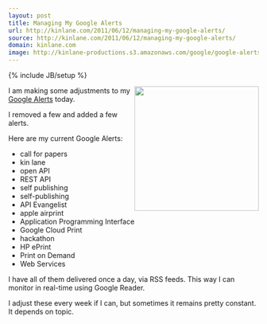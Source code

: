 ```yaml
---
layout: post
title: Managing My Google Alerts
url: http://kinlane.com/2011/06/12/managing-my-google-alerts/
source: http://kinlane.com/2011/06/12/managing-my-google-alerts/
domain: kinlane.com
image: http://kinlane-productions.s3.amazonaws.com/google/google-alerts.jpg
---
```

{% include JB/setup %}<p><img src="http://kinlane-productions.s3.amazonaws.com/google/google-alerts.jpg" alt="" width="250" align="right" />I am making some adjustments to my <a title="Google Alerts" href="http://www.google.com/alerts/">Google Alerts</a> today.<p></p>
I removed a few and added a few alerts.<p></p>
Here are my current Google Alerts:
<ul class="mainlist">
	<li>call for papers</li>
	<li>kin lane</li>
	<li>open API</li>
	<li>REST API</li>
	<li>self publishing</li>
	<li>self-publishing</li>
	<li>API Evangelist</li>
	<li>apple airprint</li>
	<li>Application Programming Interface</li>
	<li>Google Cloud Print</li>
	<li>hackathon</li>
	<li>HP ePrint</li>
	<li>Print on Demand</li>
	<li>Web Services</li>
</ul>
I have all of them delivered once a day, via RSS feeds.  This way I can monitor in real-time using Google Reader.<p></p>
I adjust these every week if I can, but sometimes it remains pretty constant. It depends on topic.</p>
